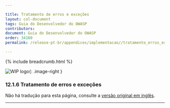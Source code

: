 ```yaml
---

title: Tratamento de erros e exceções
layout: col-document
tags: Guia do Desenvolvedor do OWASP
contributors:
document: Guia do Desenvolvedor do OWASP
order: 34160
permalink: /release-pt-br/appendices/implementacao//tratamento_erros_excecoes/

---
```


{% include breadcrumb.html %}

<style type="text/css">
.image-right {
  height: 180px;
  display: block;
  margin-left: auto;
  margin-right: auto;
  float: right;
}
</style>

![WIP logo](../../../assets/images/dg_wip.png "Trabalho em andamento"){: .image-right }

### 12.1.6 Tratamento de erros e exceções

Não há tradução para esta página, consulte a [versão original em inglês][release140106].

----

[release140106]: https://github.com/OWASP/www-project-developer-guide/blob/main/draft/14-appendices/01-implementation-dos-donts/06-exception-error-handling.md
